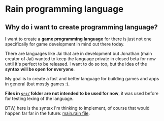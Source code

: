 # Rain programming language

## Why do i want to create programming language?

I want to create a **game programming language** for there is just not one specifically for game development in mind out there today.

There are languages like Jai that are in development but Jonathan (main creator of Jai) wanted to keep the language private in closed beta for now until it's perfect to be released. I want to do so too, but the idea of the **syntax will be open for everyone**.

My goal is to create a fast and better language for building games and apps in general (but mostly games :).

**Files in [`src/`](src/) folder are not intended to be used for now**, it was used before for testing lexing of the language.

BTW, here is the syntax i'm thinking to implement, of course that would happen far far in the future: [main.rain file](test/main.rain).
